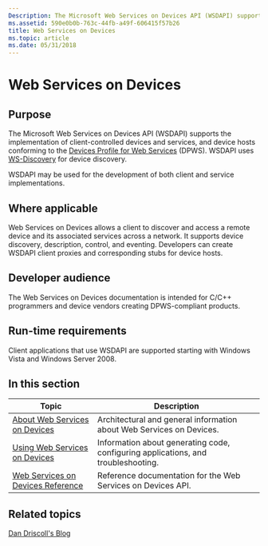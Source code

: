 ```yaml
---
Description: The Microsoft Web Services on Devices API (WSDAPI) supports the implementation of client-controlled devices and services, and device hosts conforming to the Devices Profile for Web Services (DPWS).
ms.assetid: 590e0b0b-763c-44fb-a49f-606415f57b26
title: Web Services on Devices
ms.topic: article
ms.date: 05/31/2018
---
```


# Web Services on Devices

## Purpose

The Microsoft Web Services on Devices API (WSDAPI) supports the implementation of client-controlled devices and services, and device hosts conforming to the [Devices Profile for Web Services](https://go.microsoft.com/fwlink/p/?linkid=59069) (DPWS). WSDAPI uses [WS-Discovery](https://go.microsoft.com/fwlink/p/?linkid=87841) for device discovery.

WSDAPI may be used for the development of both client and service implementations.

## Where applicable

Web Services on Devices allows a client to discover and access a remote device and its associated services across a network. It supports device discovery, description, control, and eventing. Developers can create WSDAPI client proxies and corresponding stubs for device hosts.

## Developer audience

The Web Services on Devices documentation is intended for C/C++ programmers and device vendors creating DPWS-compliant products.

## Run-time requirements

Client applications that use WSDAPI are supported starting with Windows Vista and Windows Server 2008.

## In this section



| Topic                                                                                  | Description                                                                                  |
|----------------------------------------------------------------------------------------|----------------------------------------------------------------------------------------------|
| [About Web Services on Devices](about-web-services-for-devices.md)<br/>         | Architectural and general information about Web Services on Devices.<br/>              |
| [Using Web Services on Devices](using-web-services-on-devices.md)<br/>          | Information about generating code, configuring applications, and troubleshooting.<br/> |
| [Web Services on Devices Reference](web-services-for-devices-reference.md)<br/> | Reference documentation for the Web Services on Devices API.<br/>                      |



 

## Related topics

<dl> <dt>

[Dan Driscoll's Blog](https://go.microsoft.com/fwlink/p/?linkid=106491)
</dt> </dl>

 

 




